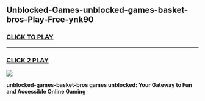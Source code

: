 
## Unblocked-Games-unblocked-games-basket-bros-Play-Free-ynk90
<h3>
<a href="https://premium76.site?title=unblocked-games-basket-bros&ref=23A">CLICK TO PLAY</a></h3>
<hr>

<h3>
<a href="https://premium76.site?title=unblocked-games-basket-bros&ref=23A">CLICK 2 PLAY</a>
  
</h3>

<a href="https://premium76.site?title=unblocked-games-basket-bros&ref=23A"><img src="https://clearcache.store/games.png"></a>


**unblocked-games-basket-bros games unblocked: Your Gateway to Fun and Accessible Online Gaming**
